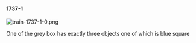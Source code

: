 #### 1737-1
![train-1737-1-0.png](https://github.com/lil-lab/nlvr/raw/master/nlvr/train/images/8/train-1737-1-0.png "train-1737-1-0.png")

One of the grey box has exactly three objects one of which is blue square